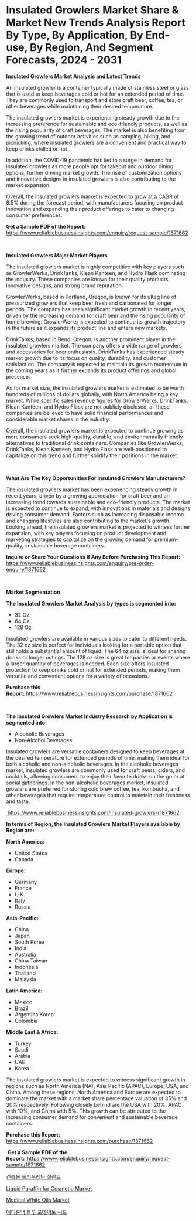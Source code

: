 <p><h1>Insulated Growlers Market Share & Market New Trends Analysis Report By Type, By Application, By End-use, By Region, And Segment Forecasts, 2024 - 2031</h1></p><p><strong>Insulated Growlers Market Analysis and Latest Trends</strong></p>
<p><p>An insulated growler is a container typically made of stainless steel or glass that is used to keep beverages cold or hot for an extended period of time. They are commonly used to transport and store craft beer, coffee, tea, or other beverages while maintaining their desired temperature.</p><p>The insulated growlers market is experiencing steady growth due to the increasing preference for sustainable and eco-friendly products, as well as the rising popularity of craft beverages. The market is also benefiting from the growing trend of outdoor activities such as camping, hiking, and picnicking, where insulated growlers are a convenient and practical way to keep drinks chilled or hot.</p><p>In addition, the COVID-19 pandemic has led to a surge in demand for insulated growlers as more people opt for takeout and outdoor dining options, further driving market growth. The rise of customization options and innovative designs in insulated growlers is also contributing to the market expansion.</p><p>Overall, the insulated growlers market is expected to grow at a CAGR of 8.5% during the forecast period, with manufacturers focusing on product innovation and expanding their product offerings to cater to changing consumer preferences.</p></p>
<p><strong>Get a Sample PDF of the Report:&nbsp;</strong> <a href="https://www.reliablebusinessinsights.com/enquiry/request-sample/1871662">https://www.reliablebusinessinsights.com/enquiry/request-sample/1871662</a></p>
<p>&nbsp;</p>
<p><strong>Insulated Growlers Major Market Players</strong></p>
<p><p>The insulated growlers market is highly competitive with key players such as GrowlerWerks, DrinkTanks, Klean Kanteen, and Hydro Flask dominating the industry. These companies are known for their quality products, innovative designs, and strong brand reputation.</p><p>GrowlerWerks, based in Portland, Oregon, is known for its uKeg line of pressurized growlers that keep beer fresh and carbonated for longer periods. The company has seen significant market growth in recent years, driven by the increasing demand for craft beer and the rising popularity of home brewing. GrowlerWerks is expected to continue its growth trajectory in the future as it expands its product line and enters new markets.</p><p>DrinkTanks, based in Bend, Oregon, is another prominent player in the insulated growlers market. The company offers a wide range of growlers and accessories for beer enthusiasts. DrinkTanks has experienced steady market growth due to its focus on quality, durability, and customer satisfaction. The company is expected to maintain its growth momentum in the coming years as it further expands its product offerings and global presence.</p><p>As for market size, the insulated growlers market is estimated to be worth hundreds of millions of dollars globally, with North America being a key market. While specific sales revenue figures for GrowlerWerks, DrinkTanks, Klean Kanteen, and Hydro Flask are not publicly disclosed, all these companies are believed to have solid financial performances and considerable market shares in the industry.</p><p>Overall, the insulated growlers market is expected to continue growing as more consumers seek high-quality, durable, and environmentally friendly alternatives to traditional drink containers. Companies like GrowlerWerks, DrinkTanks, Klean Kanteen, and Hydro Flask are well-positioned to capitalize on this trend and further solidify their positions in the market.</p></p>
<p>&nbsp;</p>
<p><strong>What Are The Key Opportunities For Insulated Growlers Manufacturers?</strong></p>
<p><p>The insulated growlers market has been experiencing steady growth in recent years, driven by a growing appreciation for craft beer and an increasing trend towards sustainable and eco-friendly products. The market is expected to continue to expand, with innovations in materials and designs driving consumer demand. Factors such as increasing disposable income and changing lifestyles are also contributing to the market's growth. Looking ahead, the insulated growlers market is projected to witness further expansion, with key players focusing on product development and marketing strategies to capitalize on the growing demand for premium-quality, sustainable beverage containers.</p></p>
<p><strong>Inquire or Share Your Questions If Any Before Purchasing This Report:</strong> <a href="https://www.reliablebusinessinsights.com/enquiry/pre-order-enquiry/1871662">https://www.reliablebusinessinsights.com/enquiry/pre-order-enquiry/1871662</a></p>
<p>&nbsp;</p>
<p><strong>Market Segmentation</strong></p>
<p><strong>The Insulated Growlers Market Analysis by types is segmented into:</strong></p>
<p><ul><li>32 Oz</li><li>64 Oz</li><li>128 Oz</li></ul></p>
<p><p>Insulated growlers are available in various sizes to cater to different needs. The 32 oz size is perfect for individuals looking for a portable option that still holds a substantial amount of liquid. The 64 oz size is ideal for sharing drinks or longer outings. The 128 oz size is great for parties or events where a larger quantity of beverages is needed. Each size offers insulated protection to keep drinks cold or hot for extended periods, making them versatile and convenient options for a variety of occasions.</p></p>
<p><strong>Purchase this Report:&nbsp;</strong><a href="https://www.reliablebusinessinsights.com/purchase/1871662">https://www.reliablebusinessinsights.com/purchase/1871662</a></p>
<p>&nbsp;</p>
<p><strong>The Insulated Growlers Market Industry Research by Application is segmented into:</strong></p>
<p><ul><li>Alcoholic Beverages</li><li>Non-Alcohol Beverages</li></ul></p>
<p><p>Insulated growlers are versatile containers designed to keep beverages at the desired temperature for extended periods of time, making them ideal for both alcoholic and non-alcoholic beverages. In the alcoholic beverages market, insulated growlers are commonly used for craft beers, ciders, and cocktails, allowing consumers to enjoy their favorite drinks on the go or at social gatherings. In the non-alcoholic beverages market, insulated growlers are preferred for storing cold brew coffee, tea, kombucha, and other beverages that require temperature control to maintain their freshness and taste.</p></p>
<p><a href="https://www.reliablebusinessinsights.com/insulated-growlers-r1871662">&nbsp;https://www.reliablebusinessinsights.com/insulated-growlers-r1871662</a></p>
<p><strong>In terms of Region, the Insulated Growlers Market Players available by Region are:</strong></p>
<p>
    <p> <strong> North America: </strong>
        <ul>
            <li>United States</li>
            <li>Canada</li>
        </ul>
        </p> 
    <p> <strong> Europe: </strong>
        <ul>
            <li>Germany</li>
            <li>France</li>
            <li>U.K.</li>
            <li>Italy</li>
            <li>Russia</li>
        </ul>
        </p> 
    <p> <strong> Asia-Pacific: </strong>
        <ul>
            <li>China</li>
            <li>Japan</li>
            <li>South Korea</li>
            <li>India</li>
            <li>Australia</li>
            <li>China Taiwan</li>
            <li>Indonesia</li>
            <li>Thailand</li>
            <li>Malaysia</li>
        </ul>
        </p> 
    <p> <strong> Latin America: </strong>
        <ul>
            <li>Mexico</li>
            <li>Brazil</li>
            <li>Argentina Korea</li>
            <li>Colombia</li>
        </ul>
        </p> 
    <p> <strong> Middle East & Africa: </strong>
        <ul>
            <li>Turkey</li>
            <li>Saudi</li>
            <li>Arabia</li>
            <li>UAE</li>
            <li>Korea</li>
        </ul>
    </p>
    </p>
<p><p>The insulated growlers market is expected to witness significant growth in regions such as North America (NA), Asia Pacific (APAC), Europe, USA, and China. Among these regions, North America and Europe are expected to dominate the market with a market share percentage valuation of 35% and 30% respectively. Following closely behind are the USA with 20%, APAC with 10%, and China with 5%. This growth can be attributed to the increasing consumer demand for convenient and sustainable beverage containers.</p></p>
<p><strong>Purchase this Report: </strong><a href="https://www.reliablebusinessinsights.com/purchase/1871662">https://www.reliablebusinessinsights.com/purchase/1871662</a></p>
<p>&nbsp;<strong>Get a Sample PDF of the Report:&nbsp;&nbsp;</strong><a href="https://www.reliablebusinessinsights.com/enquiry/request-sample/1871662">https://www.reliablebusinessinsights.com/enquiry/request-sample/1871662</a></p>
<p><strong></strong></p>
<p><p><a href="https://github.com/mduzzalmduzzal601/Market-Research-Report-List-1/blob/main/4244940146955.md">건축용 폴리우레탄 실란트</a></p><p><a href="https://github.com/jsmusil/Market-Research-Report-List-3/blob/main/liquid-paraffin-for-cosmetic-market.md">Liquid Paraffin for Cosmetic Market</a></p><p><a href="https://github.com/yemakinde/Market-Research-Report-List-3/blob/main/medical-white-oils-market.md">Medical White Oils Market</a></p><p><a href="https://github.com/rick7624/Market-Research-Report-List-1/blob/main/8033378146954.md">애디론댁 블루 포테이토 씨드</a></p></p>